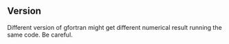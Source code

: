 ## Version

Different version of gfortran might get different numerical result running the same code. Be careful.  
